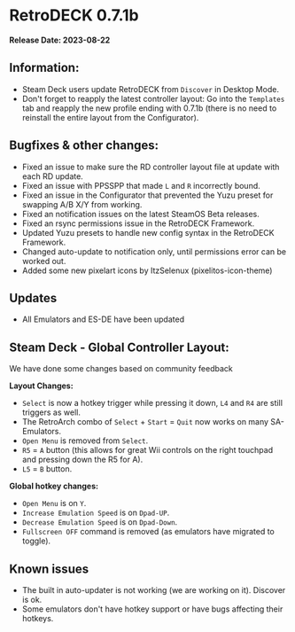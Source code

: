 # RetroDECK 0.7.1b

**Release Date: 2023-08-22**

## Information:
- Steam Deck users update RetroDECK from `Discover` in Desktop Mode.
- Don't forget to reapply the latest controller layout: Go into the `Templates` tab and reapply the new profile ending with 0.7.1b (there is no need to reinstall the entire layout from the Configurator).


## Bugfixes & other changes:
- Fixed an issue to make sure the RD controller layout file at update with each RD update.
- Fixed an issue with PPSSPP that made `L` and `R` incorrectly bound.
- Fixed an issue in the Configurator that prevented the Yuzu preset for swapping A/B X/Y from working.
- Fixed an notification issues on the latest SteamOS Beta releases.
- Fixed an rsync permissions issue in the RetroDECK Framework.
- Updated Yuzu presets to handle new config syntax in the RetroDECK Framework.
- Changed auto-update to notification only, until permissions error can be worked out.
- Added some new pixelart icons by ItzSelenux (pixelitos-icon-theme)


## Updates
- All Emulators and ES-DE have been updated

## Steam Deck - Global Controller Layout:
We have done some  changes based on community feedback

**Layout Changes:**
- `Select` is now a hotkey trigger while pressing it down, `L4` and `R4` are still triggers as well.
- The RetroArch combo of `Select`  + `Start` = `Quit` now works on many SA-Emulators.
- `Open Menu` is removed from `Select`.
- `R5`  = `A` button (this allows for great Wii controls on the right touchpad and pressing down the R5 for A).
- `L5` = `B` button.

**Global hotkey changes:**
- `Open Menu` is on `Y`.
- `Increase Emulation Speed`  is on `Dpad-UP`.
- `Decrease Emulation Speed` is on `Dpad-Down`.
- `Fullscreen OFF` command is removed (as emulators have migrated to toggle).

## Known issues
- The built in auto-updater is not working (we are working on it). Discover is ok.
- Some emulators don't have hotkey support or have bugs affecting their hotkeys.

